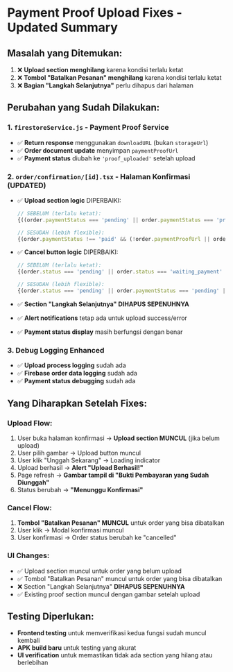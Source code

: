 # Payment Proof Upload Fixes - Updated Summary

## Masalah yang Ditemukan:
1. ❌ **Upload section menghilang** karena kondisi terlalu ketat
2. ❌ **Tombol "Batalkan Pesanan" menghilang** karena kondisi terlalu ketat  
3. ❌ **Bagian "Langkah Selanjutnya"** perlu dihapus dari halaman

## Perubahan yang Sudah Dilakukan:

### 1. `firestoreService.js` - Payment Proof Service
- ✅ **Return response** menggunakan `downloadURL` (bukan `storageUrl`)
- ✅ **Order document update** menyimpan `paymentProofUrl`
- ✅ **Payment status** diubah ke `'proof_uploaded'` setelah upload

### 2. `order/confirmation/[id].tsx` - Halaman Konfirmasi (**UPDATED**)
- ✅ **Upload section logic** DIPERBAIKI:
  ```javascript
  // SEBELUM (terlalu ketat):
  {((order.paymentStatus === 'pending' || order.paymentStatus === 'proof_uploaded' || !order.paymentStatus || order.paymentStatus === '') && order.paymentStatus !== 'paid' && (!order.paymentProofUrl || order.paymentProofUrl === '')) && (
  
  // SESUDAH (lebih flexible):
  {(order.paymentStatus !== 'paid' && (!order.paymentProofUrl || order.paymentProofUrl === '')) && (
  ```

- ✅ **Cancel button logic** DIPERBAIKI:
  ```javascript
  // SEBELUM (terlalu ketat):
  {(order.status === 'pending' || order.status === 'waiting_payment' || order.paymentStatus === 'pending') && (
  
  // SESUDAH (lebih flexible):
  {(order.status === 'pending' || order.paymentStatus === 'pending' || !order.paymentStatus || order.paymentStatus === '' || order.paymentStatus === 'proof_uploaded') && order.paymentStatus !== 'paid' && (
  ```

- ✅ **Section "Langkah Selanjutnya" DIHAPUS SEPENUHNYA**
- ✅ **Alert notifications** tetap ada untuk upload success/error
- ✅ **Payment status display** masih berfungsi dengan benar

### 3. Debug Logging Enhanced
- ✅ **Upload process logging** sudah ada
- ✅ **Firebase order data logging** sudah ada
- ✅ **Payment status debugging** sudah ada

## Yang Diharapkan Setelah Fixes:

### Upload Flow:
1. User buka halaman konfirmasi → **Upload section MUNCUL** (jika belum upload)
2. User pilih gambar → Upload button muncul  
3. User klik "Unggah Sekarang" → Loading indicator
4. Upload berhasil → **Alert "Upload Berhasil!"**
5. Page refresh → **Gambar tampil di "Bukti Pembayaran yang Sudah Diunggah"**
6. Status berubah → **"Menunggu Konfirmasi"**

### Cancel Flow:
1. **Tombol "Batalkan Pesanan" MUNCUL** untuk order yang bisa dibatalkan
2. User klik → Modal konfirmasi muncul
3. User konfirmasi → Order status berubah ke "cancelled"

### UI Changes:
- ✅ Upload section muncul untuk order yang belum upload
- ✅ Tombol "Batalkan Pesanan" muncul untuk order yang bisa dibatalkan
- ❌ Section "Langkah Selanjutnya" **DIHAPUS SEPENUHNYA**
- ✅ Existing proof section muncul dengan gambar setelah upload

## Testing Diperlukan:
- **Frontend testing** untuk memverifikasi kedua fungsi sudah muncul kembali
- **APK build baru** untuk testing yang akurat
- **UI verification** untuk memastikan tidak ada section yang hilang atau berlebihan